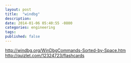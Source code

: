 ```yaml
---
layout: post
title:  "windbg"
description: 
date: 2014-01-06 05:40:55 -0800
categories: engineering
tags: 
published: false
---
```


http://windbg.org/WinDbgCommands-Sorted-by-Space.htm
http://quizlet.com/12324723/flashcards


